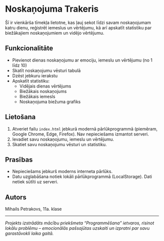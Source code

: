# Noskaņojuma Trakeris

Šī ir vienkārša tīmekļa lietotne, kas ļauj sekot līdzi savam noskaņojumam katru dienu, reģistrēt iemeslus un vērtējumu, kā arī apskatīt statistiku par biežākajiem noskaņojumiem un vidējo vērtējumu.

## Funkcionalitāte

- Pievienot dienas noskaņojumu ar emociju, iemeslu un vērtējumu (no 1 līdz 10)
- Skatīt noskaņojumu vēsturi tabulā
- Dzēst jebkuru ierakstu
- Apskatīt statistiku:
  - Vidējais dienas vērtējums
  - Biežākais noskaņojums
  - Biežākais iemesls
  - Noskaņojuma biežuma grafiks

## Lietošana

1. Atveriet failu `index.html` jebkurā modernā pārlūkprogrammā (piemēram, Google Chrome, Edge, Firefox). Nav nepieciešams izmantot serveri.
2. Ievadiet savu noskaņojumu, iemeslu un vērtējumu.
3. Skatiet savu noskaņojumu vēsturi un statistiku.

## Prasības

- Nepieciešams jebkurš moderns interneta pārlūks.
- Datu uzglabāšana notiek lokāli pārlūkprogrammā (LocalStorage). Dati netiek sūtīti uz serveri.

## Autors

Mihails Petrakovs, 11a. klase

---

*Projekts izstrādāts mācību priekšmeta “Programmēšana” ietvaros, risinot lokālu problēmu – emocionālās pašsajūtas uzskaiti un izpratni par savu garastāvokli laika gaitā.*
